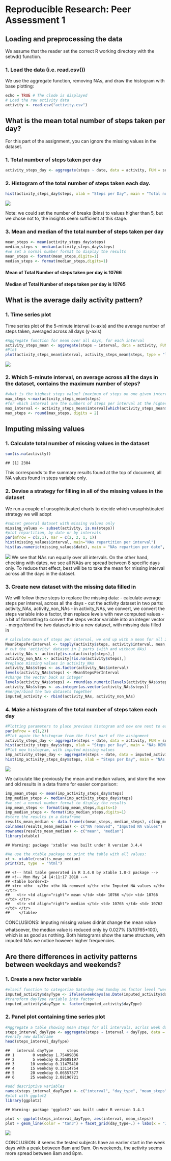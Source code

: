 Reproducible Research: Peer Assessment 1
================

Loading and preprocessing the data
----------------------------------

We assume that the reader set the correct R working directory with the setwd() function.

### 1. Load the data (i.e. read.csv())

We use the aggregate function, removing NAs, and draw the histogram with base plotting:

``` r
echo = TRUE # The clode is displayed
# Load the raw activity data
activity <- read.csv("activity.csv")
```

What is the mean total number of steps taken per day?
-----------------------------------------------------

For this part of the assignment, you can ignore the missing values in the dataset.

### 1. Total number of steps taken per day

``` r
activity_steps_day <- aggregate(steps ~ date, data = activity, FUN = sum, na.rm = TRUE)
```

### 2. Histogram of the total number of steps taken each day.

``` r
hist(activity_steps_day$steps, xlab = "Steps per Day", main = "Total number of steps taken per day", col = "Orange")
```

![](PA1_template_files/figure-markdown_github-ascii_identifiers/unnamed-chunk-3-1.png)

Note: we could set the number of breaks (bins) to values higher than 5, but we chose not to, the insights seem sufficient at this stage.

### 3. Mean and median of the total number of steps taken per day

``` r
mean_steps <- mean(activity_steps_day$steps)
median_steps <- median(activity_steps_day$steps)
#we set a normal number format to display the results
mean_steps <- format(mean_steps,digits=1)
median_steps <- format(median_steps,digits=1)
```

#### Mean of Total Number of steps taken per day is **10766**

#### Median of Total Number of steps taken per day is **10765**

What is the average daily activity pattern?
-------------------------------------------

### 1. Time series plot

Time series plot of the 5-minute interval (x-axis) and the average number of steps taken, averaged across all days (y-axis)

``` r
#Aggregate function for mean over all days, for each interval
activity_steps_mean <- aggregate(steps ~ interval, data = activity, FUN = mean, na.rm = TRUE)
#Plot
plot(activity_steps_mean$interval, activity_steps_mean$steps, type = "l", col = "tan3", xlab = "Intervals", ylab = "Total steps per interval", main = "Number of steps per interval (averaged) (NA removed)")
```

![](PA1_template_files/figure-markdown_github-ascii_identifiers/unnamed-chunk-5-1.png)

### 2. Which 5-minute interval, on average across all the days in the dataset, contains the maximum number of steps?

``` r
#what is the highest steps value? (maximum of steps on one given interval)
max_steps <-max(activity_steps_mean$steps)
#for which interval are the numbers of steps per interval at the highest?
max_interval <- activity_steps_mean$interval[which(activity_steps_mean$steps == max_steps)]
max_steps <- round(max_steps, digits = 2)
```

Imputing missing values
-----------------------

### 1. Calculate total number of missing values in the dataset

``` r
sum(is.na(activity))
```

    ## [1] 2304

This corresponds to the summary results found at the top of document, all NA values found in steps variable only.

### 2. Devise a strategy for filling in all of the missing values in the dataset

We run a couple of unsophisticated charts to decide which unsophisticated strategy we will adopt

``` r
#subset general dataset with missing values only
missing_values <- subset(activity, is.na(steps))
#plot repartition, by date or by intervals
par(mfrow = c(2,1), mar = c(2, 2, 1, 1))
hist(missing_values$interval, main="NAs repartition per interval")
hist(as.numeric(missing_values$date), main = "NAs repartion per date", breaks = 61)
```

![](PA1_template_files/figure-markdown_github-ascii_identifiers/unnamed-chunk-8-1.png) We see that NAs run equally over all intervals. On the other hand, checking with dates, we see all NAâs are spread between 8 specific days only. To reduce that effect, best will be to take the mean for missing interval across all the days in the dataset.

### 3. Create new dataset with the missing data filled in

We will follow these steps to replace the missing data: - calculate average steps per interval, across all the days - cut the activity dataset in two parts: activity\_NAs, activity\_non\_NAs - in activity\_NAs, we convert, we convert the steps variable into a factor, then replace levels with new computed values - a bit of formatting to convert the steps vector variable into an integer vector - merge/rbind the two datasets into a new dataset, with missing data filled in

``` r
# calculate mean of steps per interval, we end up with a mean for all 288 intervals
MeanStepsPerInterval <- tapply(activity$steps, activity$interval, mean, na.rm = TRUE)
# cut the 'activity' dataset in 2 parts (with and without NAs)
activity_NAs <- activity[is.na(activity$steps),]
activity_non_NAs <- activity[!is.na(activity$steps),]
#replace missing values in activity_NAs
activity_NAs$steps <- as.factor(activity_NAs$interval)
levels(activity_NAs$steps) <- MeanStepsPerInterval
#change the vector back as integer 
levels(activity_NAs$steps) <- round(as.numeric(levels(activity_NAs$steps)))
activity_NAs$steps <- as.integer(as.vector(activity_NAs$steps))
#merge/rbind the two datasets together
imputed_activity <- rbind(activity_NAs, activity_non_NAs)
```

### 4. Make a histogram of the total number of steps taken each day

``` r
#Plotting parameters to place previous histogram and new one next to each other
par(mfrow = c(1,2))
#Plot again the histogram from the first part of the assignment
activity_steps_day <- aggregate(steps ~ date, data = activity, FUN = sum, na.rm = TRUE)
hist(activity_steps_day$steps, xlab = "Steps per Day", main = "NAs REMOVED - Total steps/day", col = "wheat")
#Plot new histogram, with imputed missing values
imp_activity_steps_day <- aggregate(steps ~ date, data = imputed_activity, FUN = sum, na.rm = TRUE)
hist(imp_activity_steps_day$steps, xlab = "Steps per Day", main = "NAs IMPUTED - Total steps/day", col = "wheat")
```

![](PA1_template_files/figure-markdown_github-ascii_identifiers/unnamed-chunk-10-1.png)

We calculate like previously the mean and median values, and store the new and old results in a data frame for easier comparison:

``` r
imp_mean_steps <- mean(imp_activity_steps_day$steps)
imp_median_steps <- median(imp_activity_steps_day$steps)
#we set a normal number format to display the results
imp_mean_steps <- format(imp_mean_steps,digits=1)
imp_median_steps <- format(imp_median_steps,digits=1)
#store the results in a dataframe
results_mean_median <- data.frame(c(mean_steps, median_steps), c(imp_mean_steps, imp_median_steps))
colnames(results_mean_median) <- c("NA removed", "Imputed NA values")
rownames(results_mean_median) <- c("mean", "median")
library(xtable)
```

    ## Warning: package 'xtable' was built under R version 3.4.4

``` r
#We use the xtable package to print the table with all values:
xt <- xtable(results_mean_median)
print(xt, type  = "html")
```

    ## <!-- html table generated in R 3.4.0 by xtable 1.8-2 package -->
    ## <!-- Mon May 14 14:11:17 2018 -->
    ## <table border=1>
    ## <tr> <th>  </th> <th> NA removed </th> <th> Imputed NA values </th>  </tr>
    ##   <tr> <td align="right"> mean </td> <td> 10766 </td> <td> 10766 </td> </tr>
    ##   <tr> <td align="right"> median </td> <td> 10765 </td> <td> 10762 </td> </tr>
    ##    </table>

CONCLUSIONS: Imputing missing values didnât change the mean value whatsoever, the median value is reduced only by 0.027% (3/10765\*100), which is as good as nothing. Both histograms show the same structure, with imputed NAs we notice however higher frequencies.

Are there differences in activity patterns between weekdays and weekends?
-------------------------------------------------------------------------

### 1. Create a new factor variable

``` r
#elseif function to categorize Saturday and Sunday as factor level "weekend", all the rest as "weekday"
imputed_activity$dayType <- ifelse(weekdays(as.Date(imputed_activity$date)) == "Samstag" | weekdays(as.Date(imputed_activity$date)) == "Sonntag", "weekend", "weekday")
#transform dayType variable into factor
imputed_activity$dayType <- factor(imputed_activity$dayType)
```

### 2. Panel plot containing time series plot

``` r
#Aggregate a table showing mean steps for all intervals, acrlss week days and weekend days
steps_interval_dayType <- aggregate(steps ~ interval + dayType, data = imputed_activity, FUN = mean)
#verify new dataframe 
head(steps_interval_dayType)
```

    ##   interval dayType      steps
    ## 1        0 weekday 1.75409836
    ## 2        5 weekday 0.29508197
    ## 3       10 weekday 0.11475410
    ## 4       15 weekday 0.13114754
    ## 5       20 weekday 0.06557377
    ## 6       25 weekday 2.08196721

``` r
#add descriptive variables
names(steps_interval_dayType) <- c("interval", "day_type", "mean_steps")
#plot with ggplot2
library(ggplot2)
```

    ## Warning: package 'ggplot2' was built under R version 3.4.1

``` r
plot <- ggplot(steps_interval_dayType, aes(interval, mean_steps))
plot + geom_line(color = "tan3") + facet_grid(day_type~.) + labs(x = "Intervals", y = "Average Steps", title = "Activity Patterns")
```

![](PA1_template_files/figure-markdown_github-ascii_identifiers/unnamed-chunk-14-1.png)

CONCLUSION: it seems the tested subjects have an earlier start in the week days with a peak between 8am and 9am. On weekends, the activity seems more spread between 8am and 8pm.
